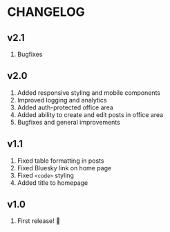 # CHANGELOG

## v2.1

1. Bugfixes

## v2.0

1. Added responsive styling and mobile components
1. Improved logging and analytics
1. Added auth-protected office area
1. Added ability to create and edit posts in office area
1. Bugfixes and general improvements

## v1.1

1. Fixed table formatting in posts
1. Fixed Bluesky link on home page
1. Fixed `<code>` styling
1. Added title to homepage

## v1.0

1. First release! :tada:
